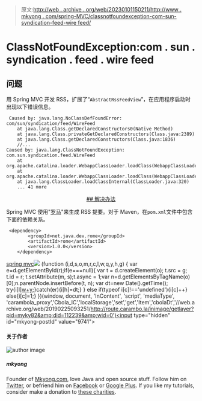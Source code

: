 > 原文:[http://web . archive . org/web/20230101150211/http://www . mkyong . com/spring-MVC/classnotfoundexception-com-sun-syndication-feed-wire feed/](http://web.archive.org/web/20230101150211/http://www.mkyong.com/spring-mvc/classnotfoundexception-com-sun-syndication-feed-wirefeed/)

# ClassNotFoundException:com . sun . syndication . feed . wire feed

## 问题

用 Spring MVC 开发 RSS，扩展了“`AbstractRssFeedView`”，在应用程序启动时出现以下错误信息。

```
 Caused by: java.lang.NoClassDefFoundError: com/sun/syndication/feed/WireFeed
	at java.lang.Class.getDeclaredConstructors0(Native Method)
	at java.lang.Class.privateGetDeclaredConstructors(Class.java:2389)
	at java.lang.Class.getDeclaredConstructors(Class.java:1836)
	//...
Caused by: java.lang.ClassNotFoundException: com.sun.syndication.feed.WireFeed
	at org.apache.catalina.loader.WebappClassLoader.loadClass(WebappClassLoader.java:1516)
	at org.apache.catalina.loader.WebappClassLoader.loadClass(WebappClassLoader.java:1361)
	at java.lang.ClassLoader.loadClassInternal(ClassLoader.java:320)
	... 41 more 
```

 <ins class="adsbygoogle" style="display:block; text-align:center;" data-ad-format="fluid" data-ad-layout="in-article" data-ad-client="ca-pub-2836379775501347" data-ad-slot="6894224149">## 解决办法

Spring MVC 使用"[罗马](http://web.archive.org/web/20190225093251/http://java.net/projects/rome/)"来生成 RSS 提要。对于 Maven，在`pom.xml`文件中包含下面的依赖关系。

```
 <dependency>
		<groupId>net.java.dev.rome</groupId>
		<artifactId>rome</artifactId>
		<version>1.0.0</version>
	</dependency> 
```

[spring mvc](http://web.archive.org/web/20190225093251/http://www.mkyong.com/tag/spring-mvc/)</ins>![](../Images/969687f39547cd47c77ce11e3527f5d5.png) (function (i,d,s,o,m,r,c,l,w,q,y,h,g) { var e=d.getElementById(r);if(e===null){ var t = d.createElement(o); t.src = g; t.id = r; t.setAttribute(m, s);t.async = 1;var n=d.getElementsByTagName(o)[0];n.parentNode.insertBefore(t, n); var dt=new Date().getTime(); try{i[l][w+y](h,i[l][q+y](h)+'&amp;'+dt);}catch(er){i[h]=dt;} } else if(typeof i[c]!=='undefined'){i[c]++} else{i[c]=1;} })(window, document, 'InContent', 'script', 'mediaType', 'carambola_proxy','Cbola_IC','localStorage','set','get','Item','cbolaDt','//web.archive.org/web/20190225093251/http://route.carambo.la/inimage/getlayer?pid=myky82&amp;did=112239&amp;wid=0')<input type="hidden" id="mkyong-postId" value="9741">

#### 关于作者

![author image](../Images/c9d7344ac12179bcd882d81e690442e7.png)

##### mkyong

Founder of [Mkyong.com](http://web.archive.org/web/20190225093251/http://mkyong.com/), love Java and open source stuff. Follow him on [Twitter](http://web.archive.org/web/20190225093251/https://twitter.com/mkyong), or befriend him on [Facebook](http://web.archive.org/web/20190225093251/http://www.facebook.com/java.tutorial) or [Google Plus](http://web.archive.org/web/20190225093251/https://plus.google.com/110948163568945735692?rel=author). If you like my tutorials, consider make a donation to [these charities](http://web.archive.org/web/20190225093251/http://www.mkyong.com/blog/donate-to-charity/).